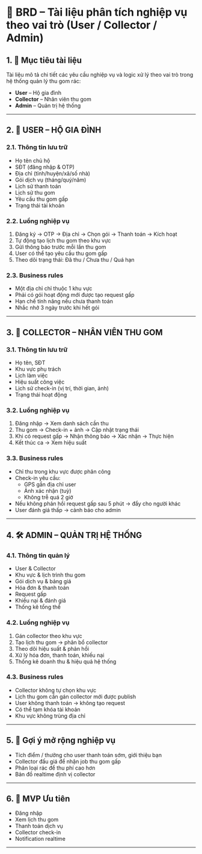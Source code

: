 # 📘 BRD – Tài liệu phân tích nghiệp vụ theo vai trò (User / Collector / Admin)

## 1. 🎯 Mục tiêu tài liệu
Tài liệu mô tả chi tiết các yêu cầu nghiệp vụ và logic xử lý theo vai trò trong hệ thống quản lý thu gom rác:
- **User** – Hộ gia đình
- **Collector** – Nhân viên thu gom
- **Admin** – Quản trị hệ thống

---

## 2. 👤 USER – HỘ GIA ĐÌNH

### 2.1. Thông tin lưu trữ
- Họ tên chủ hộ
- SĐT (đăng nhập & OTP)
- Địa chỉ (tỉnh/huyện/xã/số nhà)
- Gói dịch vụ (tháng/quý/năm)
- Lịch sử thanh toán
- Lịch sử thu gom
- Yêu cầu thu gom gấp
- Trạng thái tài khoản

### 2.2. Luồng nghiệp vụ
1. Đăng ký → OTP → Địa chỉ → Chọn gói → Thanh toán → Kích hoạt
2. Tự động tạo lịch thu gom theo khu vực
3. Gửi thông báo trước mỗi lần thu gom
4. User có thể tạo yêu cầu thu gom gấp
5. Theo dõi trạng thái: Đã thu / Chưa thu / Quá hạn

### 2.3. Business rules
- Một địa chỉ chỉ thuộc 1 khu vực
- Phải có gói hoạt động mới được tạo request gấp
- Hạn chế tính năng nếu chưa thanh toán
- Nhắc nhở 3 ngày trước khi hết gói

---

## 3. 🚛 COLLECTOR – NHÂN VIÊN THU GOM

### 3.1. Thông tin lưu trữ
- Họ tên, SĐT
- Khu vực phụ trách
- Lịch làm việc
- Hiệu suất công việc
- Lịch sử check-in (vị trí, thời gian, ảnh)
- Trạng thái hoạt động

### 3.2. Luồng nghiệp vụ
1. Đăng nhập → Xem danh sách cần thu
2. Thu gom → Check-in + ảnh → Cập nhật trạng thái
3. Khi có request gấp → Nhận thông báo → Xác nhận → Thực hiện
4. Kết thúc ca → Xem hiệu suất

### 3.3. Business rules
- Chỉ thu trong khu vực được phân công
- Check-in yêu cầu:
  - GPS gần địa chỉ user
  - Ảnh xác nhận (tuỳ)
  - Không trễ quá 2 giờ
- Nếu không phản hồi request gấp sau 5 phút → đẩy cho người khác
- User đánh giá thấp → cảnh báo cho admin

---

## 4. 🛠️ ADMIN – QUẢN TRỊ HỆ THỐNG

### 4.1. Thông tin quản lý
- User & Collector
- Khu vực & lịch trình thu gom
- Gói dịch vụ & bảng giá
- Hóa đơn & thanh toán
- Request gấp
- Khiếu nại & đánh giá
- Thống kê tổng thể

### 4.2. Luồng nghiệp vụ
1. Gán collector theo khu vực
2. Tạo lịch thu gom → phân bổ collector
3. Theo dõi hiệu suất & phản hồi
4. Xử lý hóa đơn, thanh toán, khiếu nại
5. Thống kê doanh thu & hiệu quả hệ thống

### 4.3. Business rules
- Collector không tự chọn khu vực
- Lịch thu gom cần gán collector mới được publish
- User không thanh toán → không tạo request
- Có thể tạm khóa tài khoản
- Khu vực không trùng địa chỉ

---

## 5. 🌱 Gợi ý mở rộng nghiệp vụ
- Tích điểm / thưởng cho user thanh toán sớm, giới thiệu bạn
- Collector đấu giá để nhận job thu gom gấp
- Phân loại rác để thu phí cao hơn
- Bản đồ realtime định vị collector

---

## 6. 🧪 MVP Ưu tiên
- Đăng nhập
- Xem lịch thu gom
- Thanh toán dịch vụ
- Collector check-in
- Notification realtime

---


